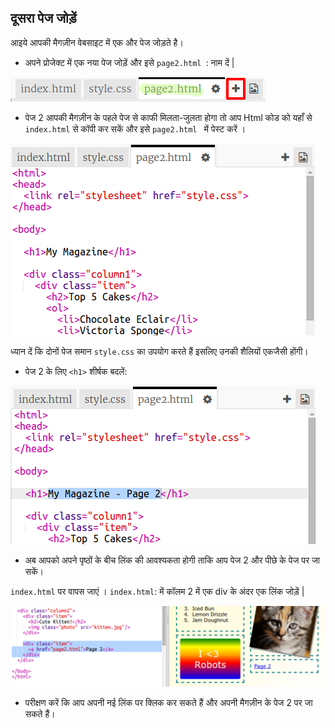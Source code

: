 ## दूसरा पेज जोड़ें

आइये आपकी मैगज़ीन वेबसाइट में एक और पेज जोड़ते है।

+ अपने प्रोजेक्ट में एक नया पेज जोड़ें और इसे `page2.html `: नाम दें |

![स्क्रीनशॉट](images/magazine-page2.png)

+ पेज 2 आपकी मैगज़ीन के पहले पेज से काफी मिलता-जुलता होगा तो आप Html कोड को यहाँ से `index.html` से कॉपी कर सकें और इसे `page2.html ` में पेस्ट करें ।

![स्क्रीनशॉट](images/magazine-page2-html.png)

ध्यान दें कि दोनों पेज समान `style.css` का उपयोग करते हैं इसलिए उनकी शैलियों एकजैसी होंगी।

+ पेज 2 के लिए `<h1>` शीर्षक बदलें:

![स्क्रीनशॉट](images/magazine-page2-h1.png)

+ अब आपको अपने पृष्ठों के बीच लिंक की आवश्यकता होगी ताकि आप पेज 2 और पीछे के पेज पर जा सकें।

`index.html` पर वापस जाएं । `index.html`: में कॉलम 2 में एक div के अंदर एक लिंक जोड़ें |

![स्क्रीनशॉट](images/magazine-page2-link.png)

+ परीक्षण करें कि आप अपनी नई लिंक पर क्लिक कर सकते हैं और अपनी मैगज़ीन के पेज 2 पर जा सकते हैं।